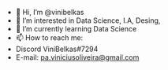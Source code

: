 - 👋 Hi, I’m @vinibelkas
- 👀 I’m interested in Data Science, I.A, Desing,
- 🌱 I’m currently learning Data Science
- 📫 How to reach me:
- Discord ViniBelkas#7294
- E-mail: pa.viniciusoliveira@gmail.com

<!---
vinibelkas/vinibelkas is a ✨ special ✨ repository because its `README.md` (this file) appears on your GitHub profile.
You can click the Preview link to take a look at your changes.
--->
